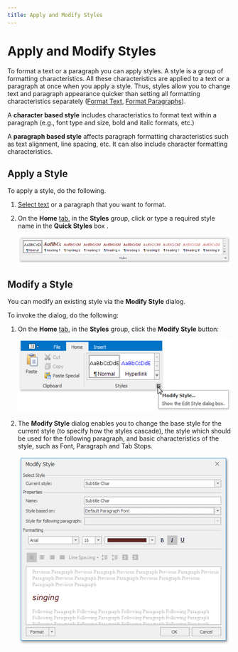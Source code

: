 ```yaml
---
title: Apply and Modify Styles
---
```

# Apply and Modify Styles
To format a text or a paragraph you can apply styles. A style is a group of formatting characteristics. All these characteristics are applied to a text or a paragraph at once when you apply a style. Thus, styles allow you to change text and paragraph appearance quicker than setting all formatting characteristics separately ([Format Text](../../../../interface-elements-for-desktop/articles/rich-text-editor/formatting/format-text.md), [Format Paragraphs](../../../../interface-elements-for-desktop/articles/rich-text-editor/formatting/format-paragraphs.md)).

A **character based style** includes characteristics to format text within a paragraph (e.g., font type and size,  bold and italic formats, etc.)

A **paragraph based style** affects paragraph formatting characteristics such as text alignment, line spacing, etc. It can also include character formatting characteristics.

## Apply a Style
To apply a style, do the following.
1. [Select text](../../../../interface-elements-for-desktop/articles/rich-text-editor/text-editing/select-text.md) or a paragraph that you want to format.
2. On the **Home** [ tab](../../../../interface-elements-for-desktop/articles/rich-text-editor/text-editor-ui/ribbon-interface.md), in the **Styles** group, click or type a required style name in the **Quick Styles** box .
	
	![RTESelectStyle](../../../images/Img121316.png)

## Modify a Style
You can modify an existing style via the **Modify Style** dialog.

To invoke the dialog, do the following:
1. On the **Home** [ tab](../../../../interface-elements-for-desktop/articles/rich-text-editor/text-editor-ui/ribbon-interface.md), in the **Styles** group, click the **Modify Style** button:
	
	![RTEModifyStylesButton](../../../images/Img121318.png)
2. The **Modify Style** dialog enables you to change the base style for the current style (to specify how the styles cascade), the style which should be used for the following paragraph, and basic characteristics of the style, such as Font, Paragraph and Tab Stops.
	
	![RTEModifyStyleMenu](../../../images/Img121317.png)